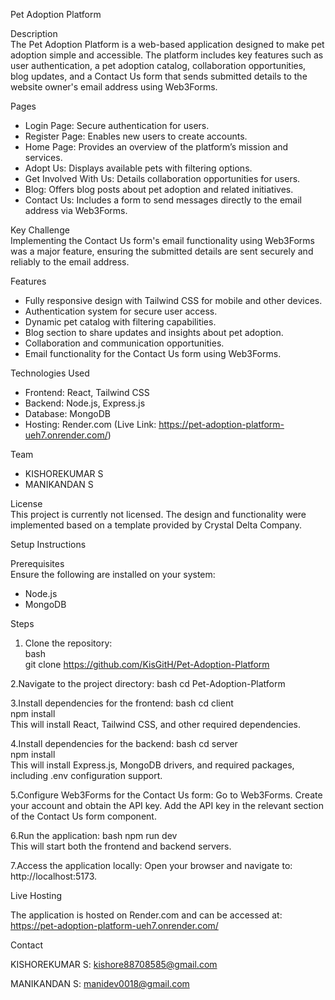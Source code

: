 Pet Adoption Platform  

Description  
The Pet Adoption Platform is a web-based application designed to make pet adoption simple and accessible. The platform includes key features such as user authentication, a pet adoption catalog, collaboration opportunities, blog updates, and a Contact Us form that sends submitted details to the website owner's email address using Web3Forms.  

Pages  
- Login Page: Secure authentication for users.  
- Register Page: Enables new users to create accounts.  
- Home Page: Provides an overview of the platform’s mission and services.  
- Adopt Us: Displays available pets with filtering options.  
- Get Involved With Us: Details collaboration opportunities for users.  
- Blog: Offers blog posts about pet adoption and related initiatives.  
- Contact Us: Includes a form to send messages directly to the email address via Web3Forms.  

Key Challenge  
Implementing the Contact Us form's email functionality using Web3Forms was a major feature, ensuring the submitted details are sent securely and reliably to the email address.  

Features  
- Fully responsive design with Tailwind CSS for mobile and other devices.  
- Authentication system for secure user access.  
- Dynamic pet catalog with filtering capabilities.  
- Blog section to share updates and insights about pet adoption.  
- Collaboration and communication opportunities.  
- Email functionality for the Contact Us form using Web3Forms.  

Technologies Used  
- Frontend: React, Tailwind CSS  
- Backend: Node.js, Express.js  
- Database: MongoDB  
- Hosting: Render.com (Live Link: https://pet-adoption-platform-ueh7.onrender.com/)  

Team  
- KISHOREKUMAR S
- MANIKANDAN S 

License  
This project is currently not licensed. The design and functionality were implemented based on a template provided by Crystal Delta Company.  

Setup Instructions  

Prerequisites  
Ensure the following are installed on your system:  
- Node.js  
- MongoDB  

Steps  
1. Clone the repository:  
   bash  
   git clone https://github.com/KisGitH/Pet-Adoption-Platform  

2.Navigate to the project directory:
    bash
    cd Pet-Adoption-Platform  

3.Install dependencies for the frontend:
    bash
    cd client  
    npm install  
    This will install React, Tailwind CSS, and other required dependencies.

4.Install dependencies for the backend:
    bash
    cd server  
    npm install  
    This will install Express.js, MongoDB drivers, and required packages, including .env configuration support.

5.Configure Web3Forms for the Contact Us form:
    Go to Web3Forms.
    Create your account and obtain the API key.
    Add the API key in the relevant section of the Contact Us form component.

6.Run the application:
    bash
    npm run dev  
    This will start both the frontend and backend servers.

7.Access the application locally: Open your browser and navigate to: http://localhost:5173.

Live Hosting

The application is hosted on Render.com and can be accessed at: https://pet-adoption-platform-ueh7.onrender.com/


Contact

KISHOREKUMAR S: kishore88708585@gmail.com


MANIKANDAN S: manidev0018@gmail.com





